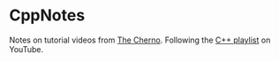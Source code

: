 # CppNotes
Notes on tutorial videos from [The Cherno](https://www.youtube.com/channel/UCQ-W1KE9EYfdxhL6S4twUNw). Following the [C++ playlist](https://www.youtube.com/playlist?list=PLlrATfBNZ98dudnM48yfGUldqGD0S4FFb) on YouTube.
